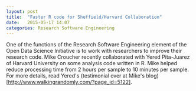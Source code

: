 ```yaml
---
layout: post
title:  "Faster R code for Sheffield/Harvard Collaboration"
date:   2015-05-17 14:07
categories: Research Software Engineering
---
```


One of the functions of the Research Software Engineering element of the Open Data Science Initiative is to work with researchers to improve their research code. Mike Croucher recently collaborated with Yered Pita-Juarez of Harvard University on some analysis code written in R. Mike helped reduce processing time from 2 hours per sample to 10 minutes per sample. For more details, read Yered's (testimonial over at Mike's blog)[http://www.walkingrandomly.com/?page_id=5122].

